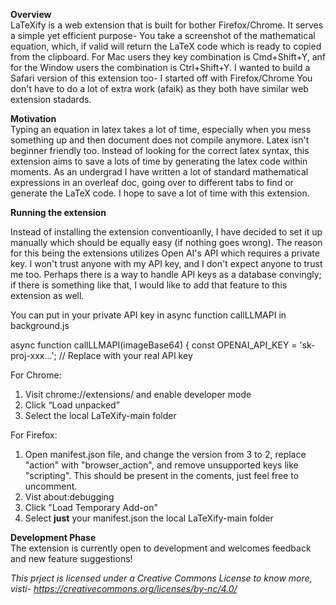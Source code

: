 
**Overview**\
LaTeXify is a web extension that is built for bother Firefox/Chrome. It serves a simple yet efficient purpose- You take a screenshot of the mathematical equation, which, if valid will return the LaTeX code which is ready to copied from the clipboard. For Mac users they key combination is Cmd+Shift+Y, anf for the Window users the combination is Ctrl+Shift+Y. I wanted to build a Safari version of this extension too- I started off with Firefox/Chrome You don't have to do a lot of extra work (afaik) as they both have similar web extension stadards.

**Motivation**\
Typing an equation in latex takes a lot of time, especially when you mess something up and then document does not compile anymore. Latex isn't beginner friendly too. Instead of 
looking for the correct latex syntax, this extension aims to save a lots of time by generating the latex code within moments. As an undergrad I have written a lot of standard mathematical expressions in an overleaf doc, going over to different tabs to find or generate the LaTeX code. I hope to save a lot of time with this extension. 

**Running the extension**

Instead of installing the extension conventioanlly, I have decided to set it up manually which should be equally easy (if nothing goes wrong). The reason for this being the extensions utilizes Open AI's API which requires a private key. I won't trust anyone with my API key, and I don't expect anyone to trust me too. Perhaps there is a way to handle API keys as a database convingly; if there is something like that, I would like to add that feature to this extension as well. 

You can put in your private API key in async function callLLMAPI in background.js

async function callLLMAPI(imageBase64) {
    const OPENAI_API_KEY = 'sk-proj-xxx...'; // Replace with your real API key

For Chrome: 
1. Visit chrome://extensions/ and enable developer mode
2. Click “Load unpacked”
3. Select the local LaTeXify-main folder

For Firefox:
1. Open manifest.json file, and change the version from 3 to 2, replace "action" with "browser_action", and remove unsupported keys like "scripting". This should be present in the coments, just feel free to uncomment.
2. Vist about:debugging
3.  Click "Load Temporary Add-on"
4.   Select **just** your manifest.json the local LaTeXify-main folder

**Development Phase**\
The extension is currently open to development and welcomes feedback and new feature suggestions!

_This prject is licensed under a Creative Commons License to know more, visti- https://creativecommons.org/licenses/by-nc/4.0/_
